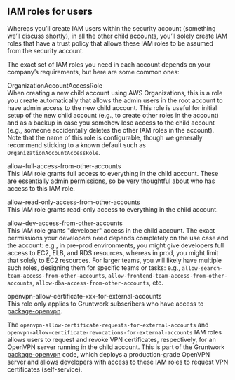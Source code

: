 ## IAM roles for users

Whereas you’ll create IAM users within the security account (something we’ll discuss shortly), in all the other child
accounts, you’ll solely create IAM roles that have a trust policy that allows these IAM roles to be assumed from the
security account.

The exact set of IAM roles you need in each account depends on your company’s requirements, but here are some common
ones:

OrganizationAccountAccessRole  
When creating a new child account using AWS Organizations, this is a role you create automatically that allows the
admin users in the root account to have admin access to the new child account. This role is useful for initial setup
of the new child account (e.g., to create other roles in the account) and as a backup in case you somehow lose access
to the child account (e.g., someone accidentally deletes the other IAM roles in the account). Note that the name of
this role is configurable, though we generally recommend sticking to a known default such as
`OrganizationAccountAccessRole`.

allow-full-access-from-other-accounts  
This IAM role grants full access to everything in the child account. These are essentially admin permissions, so be
very thoughtful about who has access to this IAM role.

allow-read-only-access-from-other-accounts  
This IAM role grants read-only access to everything in the child account.

allow-dev-access-from-other-accounts  
This IAM role grants "developer" access in the child account. The exact permissions your developers need depends
completely on the use case and the account: e.g., in pre-prod environments, you might give developers full access
to EC2, ELB, and RDS resources, whereas in prod, you might limit that solely to EC2 resources. For larger teams, you
will likely have multiple such roles, designing them for specific teams or tasks: e.g.,
`allow-search-team-access-from-other-accounts`, `allow-frontend-team-access-from-other-accounts`,
`allow-dba-access-from-other-accounts`, etc.

openvpn-allow-certificate-xxx-for-external-accounts  
This role only applies to <span class="js-subscribe-cta">Gruntwork subscribers</span> who have access to
[package-openvpn](https://github.com/gruntwork-io/package-openvpn/).

The `openvpn-allow-certificate-requests-for-external-accounts` and
`openvpn-allow-certificate-revocations-for-external-accounts` IAM roles allows users to request and revoke VPN
certificates, respectively, for an OpenVPN server running in the child account. This is part of the Gruntwork
[package-openvpn](https://github.com/gruntwork-io/package-openvpn/) code, which deploys a production-grade OpenVPN
server and allows developers with access to these IAM roles to request VPN certificates (self-service).



<!-- ##DOCS-SOURCER-START
{"sourcePlugin":"Service Catalog Reference","hash":"1419062b755ed54eabee912cc54dc35f"}
##DOCS-SOURCER-END -->
